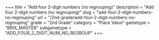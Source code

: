 +++
title = "Add four 2-digit numbers (no regrouping)"
description = "Add four 2-digit numbers (no regrouping)"
slug = "add-four-2-digit-numbers-no-regrouping"
url = "/2nd-grade/add-four-2-digit-numbers-no-regrouping"
grade = "2nd Grade"
category = "Place Value"
gametype = "BRIX_MASTER"
subgametype = "ADD_FOUR_2_DIGIT_NUM_NO_REGROUP"
+++